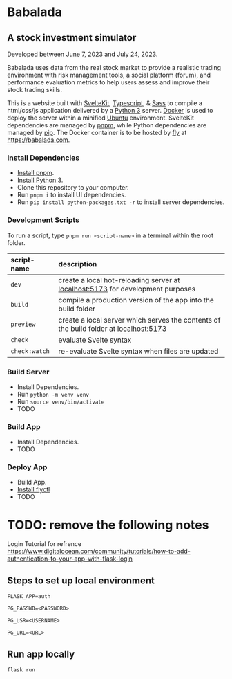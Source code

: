Babalada
===
A stock investment simulator
---
Developed between June 7, 2023 and July 24, 2023.

Babalada uses data from the real stock market to provide a realistic trading environment with risk management tools, a social platform (forum), and performance evaluation metrics to help users assess and improve their stock trading skills.

This is a website built with [SvelteKit], [Typescript], & [Sass] to compile a html/css/js application delivered by a [Python 3] server. [Docker] is used to deploy the server within a minified [Ubuntu] environment. SvelteKit dependencies are managed by [pnpm], while Python dependencies are managed by [pip]. The Docker container is to be hosted by [fly] at https://babalada.com.

### Install Dependencies
* [Install pnpm].
* [Install Python 3].
* Clone this repository to your computer.
* Run `pnpm i` to install UI dependencies.
* Run `pip install python-packages.txt -r` to install server dependencies.

### Development Scripts
To run a script, type `pnpm run <script-name>` in a terminal within the root folder.

| script-name | description |
|:----------- |:----------- |
| `dev` | create a local hot-reloading server at [localhost:5173](http://localhost:5173) for development purposes |
| `build` | compile a production version of the app into the build folder |
| `preview` | create a local server which serves the contents of the build folder at [localhost:5173](http://localhost:4173) |
| `check` | evaluate Svelte syntax |
| `check:watch` | re-evaluate Svelte syntax when files are updated |

### Build Server
* Install Dependencies.
* Run `python -m venv venv`
* Run `source venv/bin/activate`
* TODO

### Build App
* Install Dependencies.
* TODO

### Deploy App
* Build App.
* [Install flyctl]
* TODO

[SvelteKit]: https://kit.svelte.dev/docs/introduction
[Typescript]: https://www.typescriptlang.org/why-create-typescript
[Sass]: https://sass-lang.com/guide
[Python 3]: https://www.python.org/
[Install Python 3]: https://www.python.org/downloads/
[Docker]: https://docs.docker.com/get-started/overview/
[Ubuntu]: https://ubuntu.com/about
[pnpm]: https://pnpm.io/motivation
[pip]: https://pypi.org/project/pip/
[Install pnpm]: https://pnpm.io/installation
[fly]: https://fly.io/docs/
[install flyctl]: https://fly.io/docs/hands-on/install-flyctl/

# TODO: remove the following notes

Login Tutorial for refrence
https://www.digitalocean.com/community/tutorials/how-to-add-authentication-to-your-app-with-flask-login

## Steps to set up local environment

    FLASK_APP=auth

    PG_PASSWD=<PASSWORD>

    PG_USR=<USERNAME>

    PG_URL=<URL>

## Run app locally

    flask run